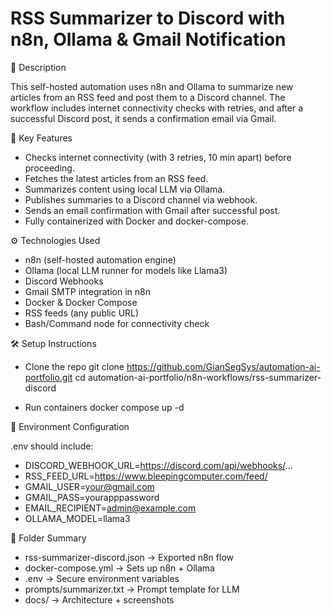 # RSS Summarizer to Discord with n8n, Ollama & Gmail Notification

📄 Description

This self-hosted automation uses n8n and Ollama to summarize new articles from an RSS feed and post them to a Discord channel. The workflow includes internet connectivity checks with retries, and after a successful Discord post, it sends a confirmation email via Gmail.

🧩 Key Features

- Checks internet connectivity (with 3 retries, 10 min apart) before proceeding.
- Fetches the latest articles from an RSS feed.
- Summarizes content using local LLM via Ollama.
- Publishes summaries to a Discord channel via webhook.
- Sends an email confirmation with Gmail after successful post.
- Fully containerized with Docker and docker-compose.

⚙️ Technologies Used

- n8n (self-hosted automation engine)
- Ollama (local LLM runner for models like Llama3)
- Discord Webhooks
- Gmail SMTP integration in n8n
- Docker & Docker Compose
- RSS feeds (any public URL)
- Bash/Command node for connectivity check

🛠 Setup Instructions

- Clone the repo
git clone https://github.com/GianSegSys/automation-ai-portfolio.git
cd automation-ai-portfolio/n8n-workflows/rss-summarizer-discord

- Run containers
docker compose up -d

🧰 Environment Configuration

.env should include:

- DISCORD_WEBHOOK_URL=https://discord.com/api/webhooks/...
- RSS_FEED_URL=https://www.bleepingcomputer.com/feed/
- GMAIL_USER=your@gmail.com
- GMAIL_PASS=yourapppassword
- EMAIL_RECIPIENT=admin@example.com
- OLLAMA_MODEL=llama3

📌 Folder Summary

- rss-summarizer-discord.json -> Exported n8n flow
- docker-compose.yml -> Sets up n8n + Ollama
- .env -> Secure environment variables
- prompts/summarizer.txt -> Prompt template for LLM
- docs/ -> Architecture + screenshots